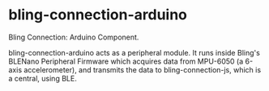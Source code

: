 # bling-connection-arduino

Bling Connection: Arduino Component.

bling-connection-arduino acts as a peripheral module. It runs inside Bling's BLENano Peripheral Firmware which acquires data from MPU-6050 (a 6-axis accelerometer), and transmits the data to bling-connection-js, which is a central, using BLE. 
